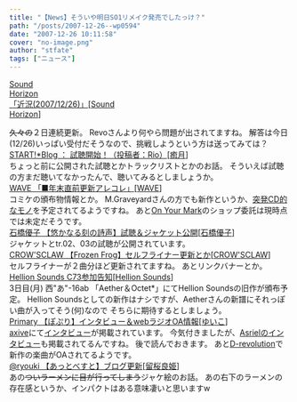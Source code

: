```yaml
---
title: "【News】そういや明日SO1リメイク発売でしたっけ？"
path: "/posts/2007-12-26--wp0594"
date: "2007-12-26 10:11:58"
cover: "no-image.png"
author: "stfate"
tags: ["ニュース"]
---
```


<style type="text/css">
<!--
p {white-space: pre-wrap};
-->
</style>

<a class="topics" href="http://sound-horizon.net/" target="_blank">Sound Horizon 「近況(2007/12/26)」</a><span class="junre">[<a href="http://sound-horizon.net/" target="_blank">Sound Horizon</a>]</span>
<div class="news"><del>久々の</del>２日連続更新。
Revoさんより何やら問題が出されてますね。
解答は今日(12/26)いっぱい受付だそうなので、挑戦しようという方は送ってみては？</div>
<a class="topics" href="http://start-yuduki.blogspot.com/" target="_blank">START!*Blog ： 試聴開始！（投稿者：Rio）</a><span class="junre">[<a href="http://aonokioku.sakura.ne.jp/" target="_blank">癒月</a>]</span>
<div class="news">ちょっと前に公開された試聴とかトラックリストとかのお話。
そういえば試聴の方まだ聴いてなかったんで、聴いてみるとしましょうか。</div>
<a class="topics" href="http://wavesite.sakura.ne.jp/" target="_blank">WAVE 「■年末直前更新アレコレ」</a><span class="junre">[<a href="http://wavesite.sakura.ne.jp/" target="_blank">WAVE</a>]</span>
<div class="news">コミケの頒布物情報とか。
M.Graveyardさんの方でも新作というか、<a href="http://www.geocities.jp/iwamud/huyukomi.html" target="_blank">突発CD的なモノ</a>を予定されてるようですね。
あと<a href="http://wavesite.sakura.ne.jp/product/onyourmark/onyourmark.html" target="_blank">On Your Mark</a>のショップ委託は現時点では未定だそうです。</div>
<a class="topics" href="http://www.team-e.co.jp/products_new/kdsd-00177/index.html" target="_blank">石橋優子 【悠かなる刻の詩声】試聴＆ジャケット公開</a><span class="junre">[<a href="http://yaplog.jp/yuko-ishibashi/" target="_blank">石橋優子</a>]</span>
<div class="news">ジャケットとtr.02、03の試聴が公開されています。</div>
<a class="topics" href="http://ff.crowsclaw.info/" target="_blank">CROW'SCLAW 【Frozen Frog】セルフライナー更新とか</a><span class="junre">[<a href="http://www.crowsclaw.info/" target="_blank">CROW'SCLAW</a>]</span>
<div class="news">セルフライナーが２曲分ほど更新されてますね。
あとリンクバナーとか。</div>
<a class="topics" href="http://www.hellionsounds.com/" target="_blank">Hellion Sounds C73参加告知</a><span class="junre">[<a href="http://www.hellionsounds.com/" target="_blank">Hellion Sounds</a>]</span>
<div class="news">3日目(月) 西"あ"-16ab 「Aether＆Octet*」にてHellion Soundsの旧作が頒布予定。
Hellion Soundsとしての新作はナシですが、Aetherさんの新譜にそれっぽい曲が入ってそう(何)なので
そちらに期待するとしましょう。</div>
<a class="topics" href="http://www.edit.ne.jp/~shira/" target="_blank">Primary 【ぽぷり】インタビュー＆webラジオOA情報</a><span class="junre">[<a href="http://www.edit.ne.jp/~shira/" target="_blank">ゆいこ</a>]</span>
<div class="news"><a href="http://www.axive.jp/" target="_blank">axive</a>にて<a href="http://www.axive.jp/special_post.php?id=27" target="_blank">インタビュー</a>が掲載されています。
今気付きましたが、<a href="http://www.axive.jp/special_post.php?id=26" target="_blank">Asrielのインタビュー</a>も掲載されてるんですね。
後で読んでおきます。
あと<a href="http://www.aoharu.net/d_revo_tobira.htm" target="_blank">D-revolution</a>で新作の楽曲がOAされてるようです。</div>
<a class="topics" href="http://atbest.sblo.jp/article/8811340.html" target="_blank">@ryouki 【あっとべすと】ブログ更新</a><span class="junre">[<a href="http://ryouki.net/" target="_blank">留桜良姫</a>]</span>
<div class="news">あの<del>ついラーメンに目が行ってしまう</del>ジャケ絵のお話。
あの右下のラーメンの存在感というか、インパクトはある意味凄いと思いますw</div>
